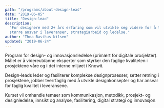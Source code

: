 ```yaml
---
path: "/programs/about-design-lead"
date: "2019-06-05"
title: "Design-lead"
description:
  "For designere med 2+ års erfaring som vil utvikle seg videre for å ta
  større ansvar i leveranser, strategiarbeid og ledelse."
author: "Thea Basthus Nilsen"
updated: "2019-06-24"
---
```


Program for design- og innovasjonsledelse (primært for digitale prosjekter).
Målet er å videreutdanne eksperter som styrker den faglige kvaliteten i
prosjektene våre og i det interne miljøet i Knowit.

Design-leads leder og fasiliterer komplekse designprosesser, setter retning i
prosjektene, jobber tverrfaglig med å utvikle designkonsepter og har ansvar
for faglig kvalitet i leveransene.

Kurset vil omhandle temaer som kommunikasjon, metodikk, prosjekt- og
designledelse, innsikt og analyse, fasilitering, digital strategi og
innovasjon.
